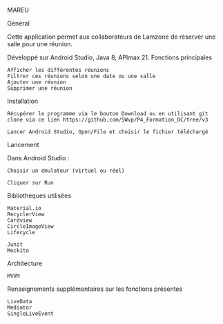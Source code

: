 MAREU

Général

Cette application permet aux collaborateurs de Lamzone de réserver une salle pour une réunion.

Développé sur Android Studio, Java 8, APImax 21.
Fonctions principales

    Afficher les différentes réunions
    Filtrer ces réunions selon une date ou une salle
    Ajouter une réunion
    Supprimer une réunion

Installation

    Récupérer le programme via le bouton Download ou en utilisant git clone via ce lien https://github.com/SWvp/P4_Formation_OC/tree/v3

    Lancer Android Studio, Open/File et choisir le fichier téléchargé

Lancement

Dans Android Studio :

    Choisir un émulateur (virtuel ou réel)

    Cliquer sur Run

Bibliothèques utilisées

    Material.io
    RecyclerView
    Cardview
    CircleImageView
    Lifecycle
    
    Junit
    Mockito
    
 Architecture
 
    MVVM
    
 Renseignements supplémentaires sur les fonctions présentes
    
    LiveData
    Mediator
    SingleLiveEvent
